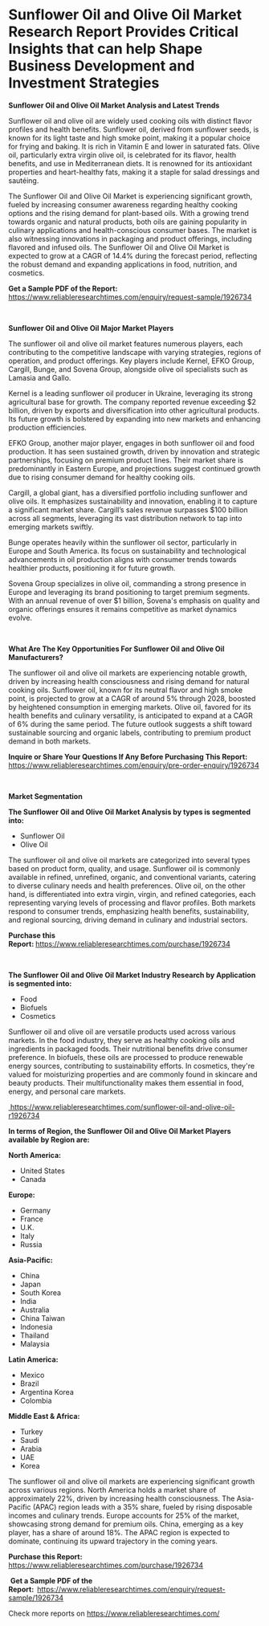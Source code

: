 <p><h1>Sunflower Oil and Olive Oil Market Research Report Provides Critical Insights that can help Shape Business Development and Investment Strategies</h1></p><p><strong>Sunflower Oil and Olive Oil Market Analysis and Latest Trends</strong></p>
<p><p>Sunflower oil and olive oil are widely used cooking oils with distinct flavor profiles and health benefits. Sunflower oil, derived from sunflower seeds, is known for its light taste and high smoke point, making it a popular choice for frying and baking. It is rich in Vitamin E and lower in saturated fats. Olive oil, particularly extra virgin olive oil, is celebrated for its flavor, health benefits, and use in Mediterranean diets. It is renowned for its antioxidant properties and heart-healthy fats, making it a staple for salad dressings and sautéing.</p><p>The Sunflower Oil and Olive Oil Market is experiencing significant growth, fueled by increasing consumer awareness regarding healthy cooking options and the rising demand for plant-based oils. With a growing trend towards organic and natural products, both oils are gaining popularity in culinary applications and health-conscious consumer bases. The market is also witnessing innovations in packaging and product offerings, including flavored and infused oils. The Sunflower Oil and Olive Oil Market is expected to grow at a CAGR of 14.4% during the forecast period, reflecting the robust demand and expanding applications in food, nutrition, and cosmetics.</p></p>
<p><strong>Get a Sample PDF of the Report:&nbsp;</strong> <a href="https://www.reliableresearchtimes.com/enquiry/request-sample/1926734?utm_campaign=2273&utm_medium=2&utm_source=Github&utm_content=ia&utm_term=28032025&utm_id=sunflower-oil-and-olive-oil">https://www.reliableresearchtimes.com/enquiry/request-sample/1926734</a></p>
<p>&nbsp;</p>
<p><strong>Sunflower Oil and Olive Oil Major Market Players</strong></p>
<p><p>The sunflower oil and olive oil market features numerous players, each contributing to the competitive landscape with varying strategies, regions of operation, and product offerings. Key players include Kernel, EFKO Group, Cargill, Bunge, and Sovena Group, alongside olive oil specialists such as Lamasia and Gallo.</p><p>Kernel is a leading sunflower oil producer in Ukraine, leveraging its strong agricultural base for growth. The company reported revenue exceeding $2 billion, driven by exports and diversification into other agricultural products. Its future growth is bolstered by expanding into new markets and enhancing production efficiencies.</p><p>EFKO Group, another major player, engages in both sunflower oil and food production. It has seen sustained growth, driven by innovation and strategic partnerships, focusing on premium product lines. Their market share is predominantly in Eastern Europe, and projections suggest continued growth due to rising consumer demand for healthy cooking oils.</p><p>Cargill, a global giant, has a diversified portfolio including sunflower and olive oils. It emphasizes sustainability and innovation, enabling it to capture a significant market share. Cargill’s sales revenue surpasses $100 billion across all segments, leveraging its vast distribution network to tap into emerging markets swiftly.</p><p>Bunge operates heavily within the sunflower oil sector, particularly in Europe and South America. Its focus on sustainability and technological advancements in oil production aligns with consumer trends towards healthier products, positioning it for future growth.</p><p>Sovena Group specializes in olive oil, commanding a strong presence in Europe and leveraging its brand positioning to target premium segments. With an annual revenue of over $1 billion, Sovena's emphasis on quality and organic offerings ensures it remains competitive as market dynamics evolve.</p></p>
<p>&nbsp;</p>
<p><strong>What Are The Key Opportunities For Sunflower Oil and Olive Oil Manufacturers?</strong></p>
<p><p>The sunflower oil and olive oil markets are experiencing notable growth, driven by increasing health consciousness and rising demand for natural cooking oils. Sunflower oil, known for its neutral flavor and high smoke point, is projected to grow at a CAGR of around 5% through 2028, boosted by heightened consumption in emerging markets. Olive oil, favored for its health benefits and culinary versatility, is anticipated to expand at a CAGR of 6% during the same period. The future outlook suggests a shift toward sustainable sourcing and organic labels, contributing to premium product demand in both markets.</p></p>
<p><strong>Inquire or Share Your Questions If Any Before Purchasing This Report:</strong> <a href="https://www.reliableresearchtimes.com/enquiry/pre-order-enquiry/1926734?utm_campaign=2273&utm_medium=2&utm_source=Github&utm_content=ia&utm_term=28032025&utm_id=sunflower-oil-and-olive-oil">https://www.reliableresearchtimes.com/enquiry/pre-order-enquiry/1926734</a></p>
<p>&nbsp;</p>
<p><strong>Market Segmentation</strong></p>
<p><strong>The Sunflower Oil and Olive Oil Market Analysis by types is segmented into:</strong></p>
<p><ul><li>Sunflower Oil</li><li>Olive Oil</li></ul></p>
<p><p>The sunflower oil and olive oil markets are categorized into several types based on product form, quality, and usage. Sunflower oil is commonly available in refined, unrefined, organic, and conventional variants, catering to diverse culinary needs and health preferences. Olive oil, on the other hand, is differentiated into extra virgin, virgin, and refined categories, each representing varying levels of processing and flavor profiles. Both markets respond to consumer trends, emphasizing health benefits, sustainability, and regional sourcing, driving demand in culinary and industrial sectors.</p></p>
<p><strong>Purchase this Report:&nbsp;</strong><a href="https://www.reliableresearchtimes.com/purchase/1926734?utm_campaign=2273&utm_medium=2&utm_source=Github&utm_content=ia&utm_term=28032025&utm_id=sunflower-oil-and-olive-oil">https://www.reliableresearchtimes.com/purchase/1926734</a></p>
<p>&nbsp;</p>
<p><strong>The Sunflower Oil and Olive Oil Market Industry Research by Application is segmented into:</strong></p>
<p><ul><li>Food</li><li>Biofuels</li><li>Cosmetics</li></ul></p>
<p><p>Sunflower oil and olive oil are versatile products used across various markets. In the food industry, they serve as healthy cooking oils and ingredients in packaged foods. Their nutritional benefits drive consumer preference. In biofuels, these oils are processed to produce renewable energy sources, contributing to sustainability efforts. In cosmetics, they're valued for moisturizing properties and are commonly found in skincare and beauty products. Their multifunctionality makes them essential in food, energy, and personal care markets.</p></p>
<p><a href="https://www.reliableresearchtimes.com/sunflower-oil-and-olive-oil-r1926734?utm_campaign=2273&utm_medium=2&utm_source=Github&utm_content=ia&utm_term=28032025&utm_id=sunflower-oil-and-olive-oil">&nbsp;https://www.reliableresearchtimes.com/sunflower-oil-and-olive-oil-r1926734</a></p>
<p><strong>In terms of Region, the Sunflower Oil and Olive Oil Market Players available by Region are:</strong></p>
<p>
    <p> <strong> North America: </strong>
        <ul>
            <li>United States</li>
            <li>Canada</li>
        </ul>
        </p> 
    <p> <strong> Europe: </strong>
        <ul>
            <li>Germany</li>
            <li>France</li>
            <li>U.K.</li>
            <li>Italy</li>
            <li>Russia</li>
        </ul>
        </p> 
    <p> <strong> Asia-Pacific: </strong>
        <ul>
            <li>China</li>
            <li>Japan</li>
            <li>South Korea</li>
            <li>India</li>
            <li>Australia</li>
            <li>China Taiwan</li>
            <li>Indonesia</li>
            <li>Thailand</li>
            <li>Malaysia</li>
        </ul>
        </p> 
    <p> <strong> Latin America: </strong>
        <ul>
            <li>Mexico</li>
            <li>Brazil</li>
            <li>Argentina Korea</li>
            <li>Colombia</li>
        </ul>
        </p> 
    <p> <strong> Middle East & Africa: </strong>
        <ul>
            <li>Turkey</li>
            <li>Saudi</li>
            <li>Arabia</li>
            <li>UAE</li>
            <li>Korea</li>
        </ul>
    </p>
    </p>
<p><p>The sunflower oil and olive oil markets are experiencing significant growth across various regions. North America holds a market share of approximately 22%, driven by increasing health consciousness. The Asia-Pacific (APAC) region leads with a 35% share, fueled by rising disposable incomes and culinary trends. Europe accounts for 25% of the market, showcasing strong demand for premium oils. China, emerging as a key player, has a share of around 18%. The APAC region is expected to dominate, continuing its upward trajectory in the coming years.</p></p>
<p><strong>Purchase this Report: </strong><a href="https://www.reliableresearchtimes.com/purchase/1926734?utm_campaign=2273&utm_medium=2&utm_source=Github&utm_content=ia&utm_term=28032025&utm_id=sunflower-oil-and-olive-oil">https://www.reliableresearchtimes.com/purchase/1926734</a></p>
<p>&nbsp;<strong>Get a Sample PDF of the Report:&nbsp;&nbsp;</strong><a href="https://www.reliableresearchtimes.com/enquiry/request-sample/1926734?utm_campaign=2273&utm_medium=2&utm_source=Github&utm_content=ia&utm_term=28032025&utm_id=sunflower-oil-and-olive-oil">https://www.reliableresearchtimes.com/enquiry/request-sample/1926734</a></p>
<p><strong></strong></p>
<p>Check more reports on <a href="https://www.reliableresearchtimes.com/?utm_campaign=2273&utm_medium=2&utm_source=Github&utm_content=ia&utm_term=28032025&utm_id=sunflower-oil-and-olive-oil">https://www.reliableresearchtimes.com/</a></p>